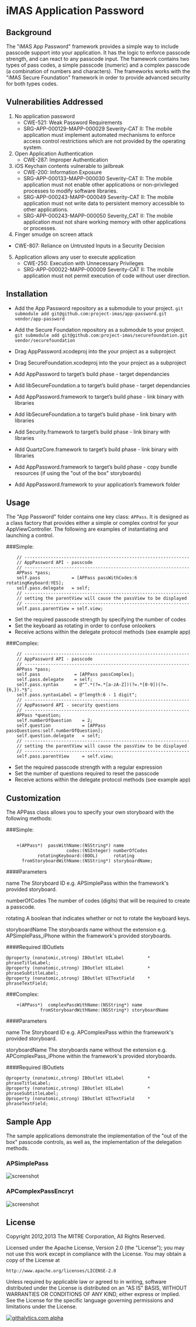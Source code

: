 # iMAS Application Password

## Background

The "iMAS App Password" framework provides a simple way to include passcode support into your application. It has the logic to enforce passcode strength, and can react to any passcode input. The framework contains two types of pass codes, a simple passcode (numeric) and a complex passcode (a combination of numbers and characters). The frameworks works with the "iMAS Secure Foundation" framework in order to provide advanced security for both types codes.

## Vulnerabilities Addressed
1. No application password
   - CWE-521: Weak Password Requirements
   - SRG-APP-000129-MAPP-000029 Severity-CAT II: The mobile application must implement automated mechanisms to enforce access control restrictions which are not provided by the operating system.
2. Open Application Authentication
   - CWE-287: Improper Authentication
3. iOS Keychain contents vulnerable to jailbreak
   - CWE-200: Information Exposure
   - SRG-APP-000133-MAPP-000030 Severity-CAT II: The mobile application must not enable other applications or non-privileged processes to modify software libraries.
   - SRG-APP-000243-MAPP-000049 Severity-CAT II: The mobile application must not write data to persistent memory accessible to other applications.
   - SRG-APP-000243-MAPP-000050 Severity_CAT II: The mobile application must not share working memory with other applications or processes.
4. Finger smudge on screen attack
  - CWE-807: Reliance on Untrusted Inputs in a Security Decision
5. Application allows any user to execute application
   - CWE-250: Execution with Unnecessary Privileges
   - SRG-APP-000022-MAPP-000009 Severity-CAT II: The mobile application must not permit execution of code without user direction.

## Installation

- Add the App Password repository as a submodule to your project. `git submodule add git@github.com:project-imas/app-password.git vendor/app-password`
- Add the Secure Foundation repository as a submodule to your project. `git submodule add git@github.com:project-imas/securefoundation.git vendor/securefoundation`

- Drag AppPassword.xcodeproj      into the your project as a subproject
- Drag SecureFoundation.xcodeproj into the your project as a subproject

- Add AppPassword           to target’s build phase - target dependancies 
- Add libSecureFoundation.a to target’s build phase - target dependancies 

- Add AppPassword.framework to target’s build phase - link binary with libraries
- Add libSecureFoundation.a to target’s build phase - link binary with libraries 
- Add Security.framework    to target’s build phase - link binary with libraries 
- Add QuartzCore.framework  to target’s build phase - link binary with libraries

- Add AppPassword.framework to target’s build phase - copy bundle resources (if using the "out of the box" storyboards)
- Add AppPassword.framework to your application’s framework folder

## Usage

The "App Password" folder contains one key class: `APPass`. It is designed as a class factory that provides either a simple or complex control for your AppViewController. The following are examples of instantiating and launching a control.

###Simple:  

```objc
	// ---------------------------------------------------------------
	// AppPassword API - passcode
	// ---------------------------------------------------------------
	APPass *pass;
	self.pass            = [APPass passWithCodes:6 rotatingKeyboard:YES];
	self.pass.delegate   = self;
    // ---------------------------------------------------------------
    // setting the parentView will cause the passView to be displayed
    // ---------------------------------------------------------------
    self.pass.parentView = self.view;
```

- Set the required passcode strength by specifying the number of codes
- Set the keyboard as rotating in order to confuse onlookers 
- Receive actions within the delegate protocol methods (see example app)

###Complex: 	

```objc	
	// ---------------------------------------------------------------
    // AppPassword API - passcode
    // ---------------------------------------------------------------
	APPass *pass;
	self.pass             = [APPass passComplex];
	self.pass.delegate    = self;
	self.pass.syntax      = @"^.*(?=.*[a-zA-Z])(?=.*[0-9])(?=.{6,}).*$";
    self.pass.syntaxLabel = @"length:6 - 1 digit";
    // ---------------------------------------------------------------
    // AppPassword API - security questions
    // ---------------------------------------------------------------
	APPass *question;
    self.numberOfQuestion    = 2;
    self.question            = [APPass passQuestions:self.numberOfQuestion];
    self.question.delegate   = self;
    // ---------------------------------------------------------------
    // setting the parentView will cause the passView to be displayed
    // ---------------------------------------------------------------
    self.pass.parentView     = self.view;
```
	
- Set the required passcode strength with a regular expression
- Set the number of questions required to reset the passcode
- Receive actions within the delegate protocol methods (see example app)

## Customization

The APPass class allows you to specify your own storyboard with the following methods:

###Simple:  

```objc	

	+(APPass*)  passWithName:(NSString*) name
	                   codes:(NSInteger) numberOfCodes
	        rotatingKeyboard:(BOOL)      rotating
	  fromStoryboardWithName:(NSString*) storyboardName;
```

####Parameters

name 
	The Storyboard ID e.g. APSimplePass within the framework's provided storyboard.
	
numberOfCodes
	The number of codes (digits) that will be required to create a passcode.
	
rotating
	A boolean that indicates whether or not to rotate the keyboard keys.

storyboardName
	The storyboards name without the extension e.g. APSimplePass_iPhone within the framework's provided storyboards.

####Required IBOutlets 

```objc
@property (nonatomic,strong) IBOutlet UILabel         * phraseTitleLabel;
@property (nonatomic,strong) IBOutlet UILabel         * phraseSubtitleLabel;
@property (nonatomic,strong) IBOutlet UITextField     * phraseTextField;
```


###Complex: 	

```objc	
	+(APPass*)  complexPassWithName:(NSString*) name
	         fromStoryboardWithName:(NSString*) storyboardName
```

####Parameters

name 
	The Storyboard ID e.g. APComplexPass within the framework's provided storyboard.

storyboardName
	The storyboards name without the extension e.g. APComplexPass_iPhone within the framework's provided storyboards.


####Required IBOutlets 

```objc
@property (nonatomic,strong) IBOutlet UILabel         * phraseTitleLabel;
@property (nonatomic,strong) IBOutlet UILabel         * phraseSubtitleLabel;
@property (nonatomic,strong) IBOutlet UITextField     * phraseTextField;
```


## Sample App

The sample applications demonstrate the implementation of the "out of the box" passcode controls, as well as, the implementation of the delegation methods. 

### APSimplePass

![screenshot](https://github.com/project-imas/app-password/raw/master/APSimplePass.png)


### APComplexPassEncryt

![screenshot](https://github.com/project-imas/app-password/raw/master/APComplexPass.png)



## License

Copyright 2012,2013 The MITRE Corporation, All Rights Reserved.

Licensed under the Apache License, Version 2.0 (the "License");
you may not use this work except in compliance with the License.
You may obtain a copy of the License at

    http://www.apache.org/licenses/LICENSE-2.0

Unless required by applicable law or agreed to in writing, software
distributed under the License is distributed on an "AS IS" BASIS,
WITHOUT WARRANTIES OR CONDITIONS OF ANY KIND, either express or implied.
See the License for the specific language governing permissions and
limitations under the License.


[![githalytics.com alpha](https://cruel-carlota.pagodabox.com/1872ba534d9159e437208c392bade83f "githalytics.com")](http://githalytics.com/project-imas/app-password)


